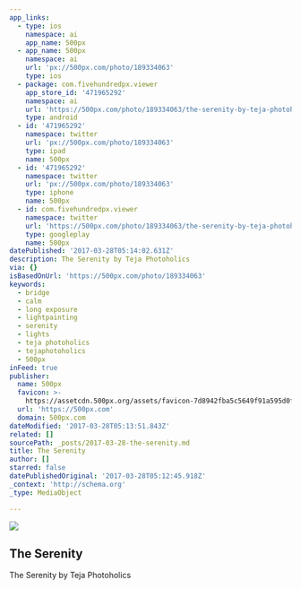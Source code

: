 ```yaml
---
app_links:
  - type: ios
    namespace: ai
    app_name: 500px
  - app_name: 500px
    namespace: ai
    url: 'px://500px.com/photo/189334063'
    type: ios
  - package: com.fivehundredpx.viewer
    app_store_id: '471965292'
    namespace: ai
    url: 'https://500px.com/photo/189334063/the-serenity-by-teja-photoholics'
    type: android
  - id: '471965292'
    namespace: twitter
    url: 'px://500px.com/photo/189334063'
    type: ipad
    name: 500px
  - id: '471965292'
    namespace: twitter
    url: 'px://500px.com/photo/189334063'
    type: iphone
    name: 500px
  - id: com.fivehundredpx.viewer
    namespace: twitter
    url: 'https://500px.com/photo/189334063/the-serenity-by-teja-photoholics'
    type: googleplay
    name: 500px
datePublished: '2017-03-28T05:14:02.631Z'
description: The Serenity by Teja Photoholics
via: {}
isBasedOnUrl: 'https://500px.com/photo/189334063'
keywords:
  - bridge
  - calm
  - long exposure
  - lightpainting
  - serenity
  - lights
  - teja photoholics
  - tejaphotoholics
  - 500px
inFeed: true
publisher:
  name: 500px
  favicon: >-
    https://assetcdn.500px.org/assets/favicon-7d8942fba5c5649f91a595d0fc749c83.ico
  url: 'https://500px.com'
  domain: 500px.com
dateModified: '2017-03-28T05:13:51.843Z'
related: []
sourcePath: _posts/2017-03-28-the-serenity.md
title: The Serenity
author: []
starred: false
datePublishedOriginal: '2017-03-28T05:12:45.918Z'
_context: 'http://schema.org'
_type: MediaObject

---
```

<article style=""><img src="https://imgflo.herokuapp.com/graph/2b2431f8e7ba7b0/4bbed875f39f69c8541b173031df14b7/noop?input=https%3A%2F%2Fdrscdn.500px.org%2Fphoto%2F189334063%2Fq%253D80_m%253D2000%2F1bf9c7fa450055bc0b168801f86b75f5" /><h1>The Serenity</h1><p>The Serenity by Teja Photoholics</p></article>
